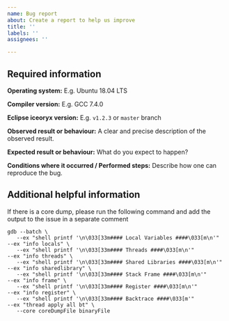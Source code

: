 ```yaml
---
name: Bug report
about: Create a report to help us improve
title: ''
labels: ''
assignees: ''

---
```


## Required information

**Operating system:**
E.g. Ubuntu 18.04 LTS

**Compiler version:**
E.g. GCC 7.4.0

**Eclipse iceoryx version:**
E.g. `v1.2.3` or `master` branch

**Observed result or behaviour:**
A clear and precise description of the observed result.

**Expected result or behaviour:**
What do you expect to happen?

**Conditions where it occurred / Performed steps:**
Describe how one can reproduce the bug.

## Additional helpful information

If there is a core dump, please run the following command and add the output to the issue in a separate comment

```console
gdb --batch \
   --ex "shell printf '\n\033[33m#### Local Variables ####\033[m\n'"  --ex "info locals" \
   --ex "shell printf '\n\033[33m#### Threads ####\033[m\n'"          --ex "info threads" \
   --ex "shell printf '\n\033[33m#### Shared Libraries ####\033[m\n'" --ex "info sharedlibrary" \
   --ex "shell printf '\n\033[33m#### Stack Frame ####\033[m\n'"      --ex "info frame" \
   --ex "shell printf '\n\033[33m#### Register ####\033[m\n'"         --ex "info register" \
   --ex "shell printf '\n\033[33m#### Backtrace ####\033[m'"          --ex "thread apply all bt" \
   --core coreDumpFile binaryFile
```

